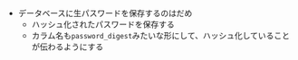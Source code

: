 - データベースに生パスワードを保存するのはだめ
  - ハッシュ化されたパスワードを保存する
  - カラム名も`password_digest`みたいな形にして、ハッシュ化していることが伝わるようにする
